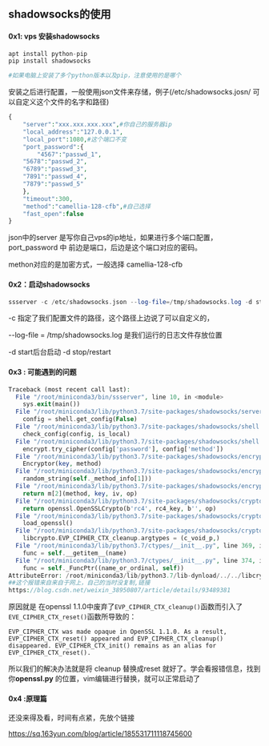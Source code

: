 ## shadowsocks的使用

#### 0x1: vps 安装shadowsocks

```php
apt install python-pip
pip install shadowsocks

#如果电脑上安装了多个python版本以及pip，注意使用的是哪个
```

安装之后进行配置，一般使用json文件来存储，例子\(/etc/shadowsocks.josn/  可以自定义这个文件的名字和路径\)

```php
{
    "server":"xxx.xxx.xxx.xxx",#你自己的服务器ip
    "local_address":"127.0.0.1",
    "local_port":1080,#这个端口不变
    "port_password":{
        "4567":"passwd_1",
    "5678":"passwd_2",
    "6789":"passwd_3",
    "7891":"passwd_4",
    "7879":"passwd_5"
    },
    "timeout":300,
    "method":"camellia-128-cfb",#自己选择
    "fast_open":false
}
```

json中的server 是写你自己vps的ip地址，如果进行多个端口配置，port\_password 中 前边是端口，后边是这个端口对应的密码。

methon对应的是加密方式，一般选择 camellia-128-cfb

#### 0x2：启动shadowsocks

```php
ssserver -c /etc/shadowsocks.json --log-file=/tmp/shadowsocks.log -d start
```

-c 指定了我们配置文件的路径，这个路径上边说了可以自定义的，

--log-file = /tmp/shadowsocks.log   是我们运行的日志文件存放位置

-d  start后台启动   -d stop/restart

#### 0x3 : 可能遇到的问题

```php
Traceback (most recent call last):
  File "/root/miniconda3/bin/ssserver", line 10, in <module>
    sys.exit(main())
  File "/root/miniconda3/lib/python3.7/site-packages/shadowsocks/server.py", line 34, in main
    config = shell.get_config(False)
  File "/root/miniconda3/lib/python3.7/site-packages/shadowsocks/shell.py", line 262, in get_config
    check_config(config, is_local)
  File "/root/miniconda3/lib/python3.7/site-packages/shadowsocks/shell.py", line 124, in check_config
    encrypt.try_cipher(config['password'], config['method'])
  File "/root/miniconda3/lib/python3.7/site-packages/shadowsocks/encrypt.py", line 44, in try_cipher
    Encryptor(key, method)
  File "/root/miniconda3/lib/python3.7/site-packages/shadowsocks/encrypt.py", line 83, in __init__
    random_string(self._method_info[1]))
  File "/root/miniconda3/lib/python3.7/site-packages/shadowsocks/encrypt.py", line 109, in get_cipher
    return m[2](method, key, iv, op)
  File "/root/miniconda3/lib/python3.7/site-packages/shadowsocks/crypto/rc4_md5.py", line 33, in create_cipher
    return openssl.OpenSSLCrypto(b'rc4', rc4_key, b'', op)
  File "/root/miniconda3/lib/python3.7/site-packages/shadowsocks/crypto/openssl.py", line 76, in __init__
    load_openssl()
  File "/root/miniconda3/lib/python3.7/site-packages/shadowsocks/crypto/openssl.py", line 52, in load_openssl
    libcrypto.EVP_CIPHER_CTX_cleanup.argtypes = (c_void_p,)
  File "/root/miniconda3/lib/python3.7/ctypes/__init__.py", line 369, in __getattr__
    func = self.__getitem__(name)
  File "/root/miniconda3/lib/python3.7/ctypes/__init__.py", line 374, in __getitem__
    func = self._FuncPtr((name_or_ordinal, self))
AttributeError: /root/miniconda3/lib/python3.7/lib-dynload/../../libcrypto.so.1.1: undefined symbol: EVP_CIPHER_CTX_cleanup
##这个报错来自来自于网上，自己的当时没复制,链接
https://blog.csdn.net/weixin_38950807/article/details/93489381
```

原因就是 在openssl 1.1.0中废弃了`EVP_CIPHER_CTX_cleanup()`函数而引入了`EVE_CIPHER_CTX_reset()`函数所导致的：

```
EVP_CIPHER_CTX was made opaque in OpenSSL 1.1.0. As a result, EVP_CIPHER_CTX_reset() appeared and EVP_CIPHER_CTX_cleanup() disappeared. EVP_CIPHER_CTX_init() remains as an alias for EVP_CIPHER_CTX_reset().
```

所以我们的解决办法就是将 cleanup 替换成reset 就好了。学会看报错信息，找到你**openssl.py** 的位置，vim编辑进行替换，就可以正常启动了



#### 0x4 :原理篇

还没来得及看，时间有点紧，先放个链接

https://sq.163yun.com/blog/article/185531711118745600



